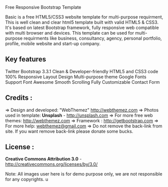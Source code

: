 Free Responsive Bootstrap Template

Basic is a free HTML5/CSS3 website template for multi-purpose requirment, This is well clean and clear html5 template built with valid HTML5 & CSS3. It's based on latest Bootstrap framework, fully responsive web compatible with multi browser and devices. This template can be used for multi-purpose requirments like business, consultancy, agency, personal portfolio, profile, mobile website and start-up company.

Key features
-------------
Twitter Bootstrap 3.3.1
Clean & Developer-friendly HTML5 and CSS3 code
100% Responsive Layout Design 
Multi-purpose theme
Google Fonts Support
Font Awesome 
Smooth Scrolling 
Fully Customizable
Contact Form


Credits :
-------
=> Design and developed: "WebThemez"  http://webthemez.com
=> Photos used in template: **Unsplash** - http://unsplash.com
=> For more free web themes: http://webthemez.com
=> Framework : http://getbootstrap.com
=> For more help: webthemez@gmail.com
=> Do not remove the back-link from site. If you want remove back-link please donate some bucks.

License :
-------
**Creative Commons Attribution 3.0** - http://creativecommons.org/licenses/by/3.0/

Note:
All images user here is for demo purpose only, we are not responsible for any copyrights.
u
